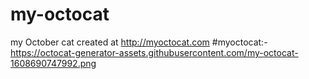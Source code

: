 # my-octocat
my October cat created at http://myoctocat.com
#myoctocat:-
https://octocat-generator-assets.githubusercontent.com/my-octocat-1608690747992.png
